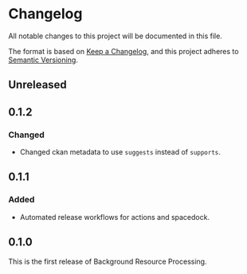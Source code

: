 # Changelog

All notable changes to this project will be documented in this file.

The format is based on [Keep a Changelog](https://keepachangelog.com/en/1.1.0/),
and this project adheres to [Semantic Versioning](https://semver.org/spec/v2.0.0.html).

## Unreleased

## 0.1.2
### Changed
- Changed ckan metadata to use `suggests` instead of `supports`.

## 0.1.1
### Added
- Automated release workflows for actions and spacedock.

## 0.1.0
This is the first release of Background Resource Processing.

